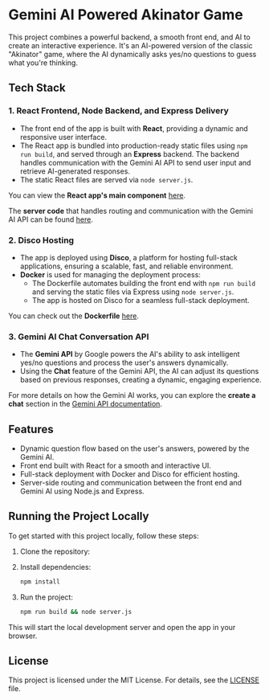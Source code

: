 # Gemini AI Powered Akinator Game

This project combines a powerful backend, a smooth front end, and AI to create an interactive experience. It's an AI-powered version of the classic "Akinator" game, where the AI dynamically asks yes/no questions to guess what you're thinking.

## Tech Stack

### 1. **React Frontend, Node Backend, and Express Delivery**
- The front end of the app is built with **React**, providing a dynamic and responsive user interface.
- The React app is bundled into production-ready static files using `npm run build`, and served through an **Express** backend. The backend handles communication with the Gemini AI API to send user input and retrieve AI-generated responses.
- The static React files are served via `node server.js`.

You can view the **React app's main component** [here](https://github.com/username/repo-name/blob/main/src/App.jsx).

The **server code** that handles routing and communication with the Gemini AI API can be found [here](https://github.com/username/repo-name/blob/main/server.js).

### 2. **Disco Hosting**
- The app is deployed using **Disco**, a platform for hosting full-stack applications, ensuring a scalable, fast, and reliable environment.
- **Docker** is used for managing the deployment process:
  - The Dockerfile automates building the front end with `npm run build` and serving the static files via Express using `node server.js`.
  - The app is hosted on Disco for a seamless full-stack deployment.

You can check out the **Dockerfile** [here](https://github.com/username/repo-name/blob/main/Dockerfile).

### 3. **Gemini AI Chat Conversation API**
- The **Gemini API** by Google powers the AI's ability to ask intelligent yes/no questions and process the user's answers dynamically.
- Using the **Chat** feature of the Gemini API, the AI can adjust its questions based on previous responses, creating a dynamic, engaging experience.

For more details on how the Gemini AI works, you can explore the **create a chat** section in the [Gemini API documentation](https://developers.google.com/gemini-ai).

## Features
- Dynamic question flow based on the user's answers, powered by the Gemini AI.
- Front end built with React for a smooth and interactive UI.
- Full-stack deployment with Docker and Disco for efficient hosting.
- Server-side routing and communication between the front end and Gemini AI using Node.js and Express.

## Running the Project Locally
To get started with this project locally, follow these steps:

1. Clone the repository:

2. Install dependencies:
   ```bash
   npm install
   ```

3. Run the project:
   ```bash
   npm run build && node server.js
   ```

This will start the local development server and open the app in your browser.

## License
This project is licensed under the MIT License. For details, see the [LICENSE](LICENSE) file.
